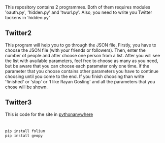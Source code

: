This repository contains 2 programmes. Both of them requires modules 'oauth.py', 'hidden.py' and 'twurl.py'. Also, you need to write you Twitter tockens in 'hidden.py'

## Twitter2

This program will help you to go through the JSON file. Firstly, you have to choose the JSON file (with your friends or followers). Then, enter the number of people and after choose one person from a list. After you will see the list with available parameters, feel free to choose as many as you need, but be aware that you can choose each parameter only one time. If the parameter that you choose contains other parameters you have to continue choosing until you come to the end. 
If you finish choosing than write 'finished' or 'stop' or 'I like Rayan Gosling' and all the parameters that you chose will be shown.

## Twitter3

This is code for the site in [pythonanywhere](https://www.pythonanywhere.com/)
#
```python
pip install folium
pip install geopy
```
